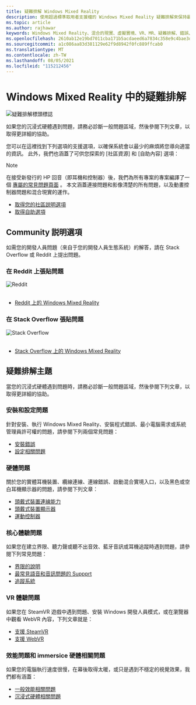 ```yaml
---
title: 疑難排解 Windows Mixed Reality
description: 使用超過標準取用者支援檔的 Windows Mixed Reality 疑難排解來保持最新狀態。
ms.topic: article
ms.author: rajhawar
keywords: Windows Mixed Reality、混合的現實、虛擬實境、VR、MR、疑難排解、錯誤、協助、支援
ms.openlocfilehash: 2610ab12e19bd7011cba171b5acdaeed6a7834c358e9c4bae3ded301aa452353
ms.sourcegitcommit: a1c086aa83d381129e62f9d8942f0fc889ffcab0
ms.translationtype: MT
ms.contentlocale: zh-TW
ms.lasthandoff: 08/05/2021
ms.locfileid: "115212456"
---
```

# <a name="troubleshooting-in-windows-mixed-reality"></a>Windows Mixed Reality 中的疑難排解

![疑難排解標頭標誌](images/1050px-Mixedrealityportal.png)

如果您的沉浸式硬體遇到問題，請務必診斷一般問題區域，然後參閱下列文章，以取得更詳細的協助。

您可以在這裡找到下列選項的支援選項，以確保系統會以最少的麻煩將您導向適當的資訊。 此外，我們也涵蓋了可供您探索的 [社區資源] 和 [自助內容] 選項：

>[!Note]
>在接受新發行的 HP 回音（即耳機和控制器）後，我們為所有專案的專案編譯了一個 [專屬的常見問題頁面](reverbG2-faq.yml) 。 本文涵蓋連接問題和影像清楚的所有問題，以及動畫控制器問題和混合現實的運作。

- [取得您的社區説明選項](#community-help-options)
- [取得自助選項](#troubleshooting-topics)

## <a name="community-help-options"></a>Community 説明選項

如需您的開發人員問題（來自于您的開發人員生態系統）的解答，請在 Stack Overflow 或 Reddit 上提出問題。

### <a name="post-a-question-on-reddit"></a>在 Reddit 上張貼問題
<div class='icon is-large'>
    <img alt='Reddit' src='https://docs.microsoft.com/media/logos/logo_reddit.svg'>
</div><br/>

- [Reddit 上的 Windows Mixed Reality](https://www.reddit.com/r/WindowsMR/)

### <a name="post-a-question-on-stack-overflow"></a>在 Stack Overflow 張貼問題
<div class='icon is-large'>
    <img alt='Stack Overflow' src='https://docs.microsoft.com/media/logos/logo_stackoverflow.svg'>
</div><br/>

- [Stack Overflow 上的 Windows Mixed Reality](https://stackoverflow.com/questions/tagged/windows-mixed-reality)

## <a name="troubleshooting-topics"></a>疑難排解主題

當您的沉浸式硬體遇到問題時，請務必診斷一般問題區域，然後參閱下列文章，以取得更詳細的協助。 

### <a name="installation-and-setup-issues"></a>安裝和設定問題

針對安裝、執行 Windows Mixed Reality、安裝程式錯誤、最小電腦需求或系統管理員許可權的問題，請參閱下列兩個常見問題：

- [安裝錯誤](installation_errors.md)
- [設定相關問題](wmr-setup-faq.yml)

### <a name="hardware-issues"></a>硬體問題

關於您的實體耳機裝置、纜線連線、連線錯誤、啟動混合實境入口，以及黑色或空白耳機顯示器的問題，請參閱下列文章：

- [頭戴式裝置連線能力](headset-connectivity.md)
- [頭戴式裝置顯示器](headset-display.md)
- [運動控制器](motion-controller-problems.md)

### <a name="core-experience-issues"></a>核心體驗問題

如果您在建立界限、聽力聲或聽不出音效、藍牙音訊或耳機追蹤時遇到問題，請參閱下列常見問題：

- [界限的說明](boundary-questions.md)
- [最常見語音和音訊問題的 Suppprt](speech-and-audio.md)
- [追蹤系統](tracking.md)

### <a name="vr-experience-issues"></a>VR 體驗問題

如果您在 SteamVR 遊戲中遇到問題、安裝 Windows 開發人員模式，或在瀏覽器中觀看 WebVR 內容，下列文章就是：

- [支援 SteamVR](steamvr-questions.md)
- [支援 WebVR](webvr-questions.md)

### <a name="performance-issues-and-immersice-hardware-related-issues"></a>效能問題和 immersice 硬體相關問題

如果您的電腦執行速度很慢，在幕後取得太暖，或只是遇到不穩定的視覺效果，我們都有涵蓋：

- [一般效能相關問題](performance-questions.md)
- [沉浸式硬體相關問題](other-questions.md)
